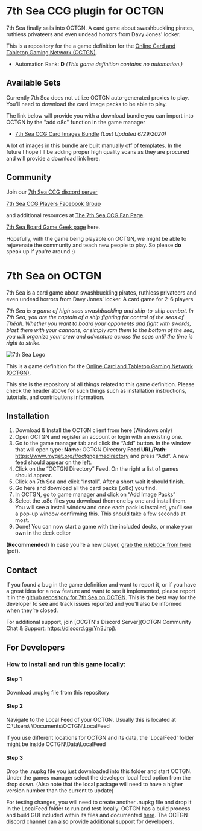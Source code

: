 <head>
<meta name="google-site-verification" content="wcV7kpKbH6TmMH3tgjEqdGx65Zr3zuKgTi3F0ZeLzoE" />
</head>

7th Sea CCG plugin for OCTGN
============================

7th Sea finally sails into OCTGN. A card game about swashbuckling pirates, ruthless privateers and even undead horrors from Davy Jones' locker.

This is a repository for the a game definition for the [Online Card and Tabletop Gaming Network (OCTGN)](http://octgn.net).

* Automation Rank: **D** *(This game definition contains no automation.)*


Available Sets
---------

Currently 7th Sea does not utilize OCTGN auto-generated proxies to play. You'll need to download the card image packs to be able to play.

The link below will provide you with a download bundle you can import into OCTGN by the "add o8c" function in the game manager

* [7th Sea CCG Card Images Bundle](https://drive.google.com/file/d/1Io9Bxla3h_xWb9O3wKuuo0o8jorXQSxZ) *(Last Updated 6/29/2020)*

A lot of images in this bundle are built manually off of templates. In the future I hope I'll be adding proper high quality scans as they are procured and will provide a download link here.

Community
---------

Join our [7th Sea CCG discord server](https://discord.gg/Q9H78sb)

[7th Sea CCG Players Facebook Group](https://www.facebook.com/groups/2233394568/) 

and additional resources at [The 7th Sea CCG Fan Page](http://www.7thsea.info). 

[7th Sea Board Game Geek page](http://boardgamegeek.com/boardgame/3125/7th-sea-collectible-card-game) here.

Hopefully, with the game being playable on OCTGN, we might be able to rejuvenate the community and teach new people to play. So please **do** speak up if you're around ;)


# 7th Sea on OCTGN

7th Sea is a card game about swashbuckling pirates, ruthless privateers and even undead horrors from Davy Jones’ locker. A card game for 2-6 players

*7th Sea is a game of high seas swashbuckling and ship-to-ship combat. In 7th Sea, you are the captain of a ship fighting for control of the seas of Théah. Whether you want to board your opponents and fight with swords, blast them with your cannons, or simply ram them to the bottom of the sea, you will organize your crew and adventure across the seas until the time is right to strike.*

![7th Sea Logo](7thSea_logo2.jpg)

This is a game definition for the [Online Card and Tabletop Gaming Network (OCTGN)](http://octgn.net/).

This site is the repository of all things related to this game definition. Please check the header above for such things such as installation instructions, tutorials, and contributions information.

## Installation

1. Download & Install the OCTGN client from here (Windows only)
2. Open OCTGN and register an account or login with an existing one.
3. Go to the game manager tab and click the “Add” button. In the window that will open type:
 **Name:** OCTGN Directory
**Feed URL/Path:** https://www.myget.org/f/octgngamedirectory and press “Add”. A new feed should appear on the left.
4. Click on the “OCTGN Directory” Feed. On the right a list of games should appear.
5. Click on 7th Sea and click “Install”. After a short wait it should finish.
6. Go here and download all the card packs (.o8c) you find.
7. In OCTGN, go to game manager and click on “Add Image Packs”
8. Select the .o8c files you download them one by one and install them. You will see a install window and once each pack is installed, you’ll see a pop-up window confirming this. This should take a few seconds at most.
9. Done! You can now start a game with the included decks, or make your own in the deck editor

**(Recommended)** In case you’re a new player, [grab the rulebook from here](https://72097bb9-ee25-40ee-b5a8-363a17454f74.filesusr.com/ugd/51c7cb_2ef9693b499e4962a4adfb669ca809a8.pdf) (pdf).


## Contact
If you found a bug in the game definition and want to report it, or if you have a great idea for a new feature and want to see it implemented, please report it in the [github repository for 7th Sea on OCTGN](https://github.com/stevetotheizz0/7thSea-for-OCTGN). This is the best way for the developer to see and track issues reported and you’ll also be informed when they’re closed.

For additional support, join [OCGTN's Discord Server](OCTGN Community Chat & Support: https://discord.gg/Yn3Jrpj).

## For Developers

### How to install and run this game locally:

#### Step 1
Download .nupkg file from this repository

#### Step 2
Navigate to the Local Feed of your OCTGN. Usually this is located at C:\Users\ \Documents\OCTGN\LocalFeed

If you use different locations for OCTGN and its data, the 'LocalFeed' folder might be inside OCTGN\Data\LocalFeed

#### Step 3
Drop the .nupkg file you just downloaded into this folder and start OCTGN. Under the games manager select the developer local feed option from the drop down. (Also note that the local package will need to have a higher version number than the current to update) 

For testing changes, you will need to create another .nupkg file and drop it in the LocalFeed folder to run and test locally. OCTGN has a build process and build GUI included within its files and documented [here](https://github.com/octgn/OCTGN/wiki/O8build). The OCTGN discord channel can also provide additional support for developers. 

